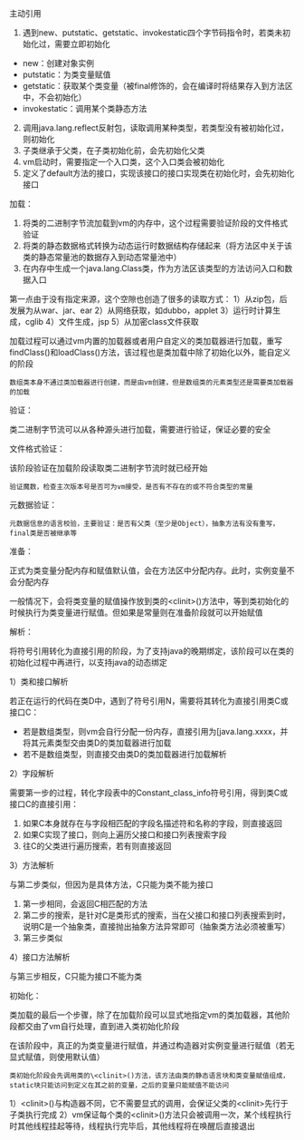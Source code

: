 主动引用
1. 遇到new、putstatic、getstatic、invokestatic四个字节码指令时，若类未初始化过，需要立即初始化
- new：创建对象实例
- putstatic：为类变量赋值
- getstatic：获取某个类变量（被final修饰的，会在编译时将结果存入到方法区中，不会初始化）
- invokestatic：调用某个类静态方法
2. 调用java.lang.reflect反射包，读取调用某种类型，若类型没有被初始化过，则初始化
3. 子类继承于父类，在子类初始化前，会先初始化父类
4. vm启动时，需要指定一个入口类，这个入口类会被初始化
5. 定义了default方法的接口，实现该接口的接口实现类在初始化时，会先初始化接口

加载：
1. 将类的二进制字节流加载到vm的内存中，这个过程需要验证阶段的文件格式验证
2. 将类的静态数据格式转换为动态运行时数据结构存储起来（将方法区中关于该类的静态常量池的数据存入到动态常量池中）
3. 在内存中生成一个java.lang.Class类，作为方法区该类型的方法访问入口和数据入口

第一点由于没有指定来源，这个空隙也创造了很多的读取方式：
1）从zip包，后发展为从war、jar、ear
2）从网络获取，如dubbo，applet
3）运行时计算生成，cglib
4）文件生成，jsp
5）从加密class文件获取

加载过程可以通过vm内置的加载器或者用户自定义的类加载器进行加载，重写findClass()和loadClass()方法，该过程也是类加载中除了初始化以外，能自定义的阶段

    数组类本身不通过类加载器进行创建，而是由vm创建，但是数组类的元素类型还是需要类加载器的加载

验证：

类二进制字节流可以从各种源头进行加载，需要进行验证，保证必要的安全

文件格式验证：

该阶段验证在加载阶段读取类二进制字节流时就已经开始

    验证魔数，检查主次版本号是否可为vm接受，是否有不存在的或不符合类型的常量

元数据验证：

    元数据信息的语言校验，主要验证：是否有父类（至少是Object），抽象方法有没有重写，final类是否被继承等

准备：

正式为类变量分配内存和赋值默认值，会在方法区中分配内存。此时，实例变量不会分配内存

一般情况下，会将类变量的赋值操作放到类的\<clinit>()方法中，等到类初始化的时候执行为类变量进行赋值。但如果是常量则在准备阶段就可以开始赋值

解析：

将符号引用转化为直接引用的阶段，为了支持java的晚期绑定，该阶段可以在类的初始化过程中再进行，以支持java的动态绑定

1）类和接口解析

若正在运行的代码在类D中，遇到了符号引用N，需要将其转化为直接引用类C或接口C：
- 若是数组类型，则vm会自行分配一份内存，直接引用为[java.lang.xxxx，并将其元素类型交由类D的类加载器进行加载
- 若不是数组类型，则直接交由类D的类加载器进行加载解析

2）字段解析

需要第一步的过程，转化字段表中的Constant_class_info符号引用，得到类C或接口C的直接引用：
1. 如果C本身就存在与字段相匹配的字段名描述符和名称的字段，则直接返回
2. 如果C实现了接口，则向上遍历父接口和接口列表搜索字段
3. 往C的父类进行遍历搜索，若有则直接返回

3）方法解析

与第二步类似，但因为是具体方法，C只能为类不能为接口

1. 第一步相同，会返回C相匹配的方法
2. 第二步的搜索，是针对C是类形式的搜索，当在父接口和接口列表搜索到时，说明C是一个抽象类，直接抛出抽象方法异常即可（抽象类方法必须被重写）
3. 第三步类似

4）接口方法解析

与第三步相反，C只能为接口不能为类

初始化：

类加载的最后一个步骤，除了在加载阶段可以显式地指定vm的类加载器，其他阶段都交由了vm自行处理，直到进入类初始化阶段

在该阶段中，真正的为类变量进行赋值，并通过构造器对实例变量进行赋值（若无显式赋值，则使用默认值）

    类初始化阶段会先调用类的\<clinit>()方法，该方法由类的静态语言块和类变量赋值组成，static块只能访问到定义在其之前的变量，之后的变量只能赋值不能访问

1）\<clinit>()与构造器不同，它不需要显式的调用，会保证父类的\<clinit>先行于子类执行完成
2）vm保证每个类的\<clinit>()方法只会被调用一次，某个线程执行时其他线程挂起等待，线程执行完毕后，其他线程将在唤醒后直接退出